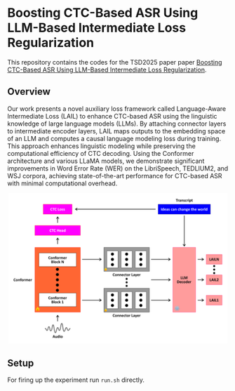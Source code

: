 # Boosting CTC-Based ASR Using LLM-Based Intermediate Loss Regularization
This repository contains the codes for the TSD2025 paper paper [Boosting CTC-Based ASR Using LLM-Based Intermediate Loss Regularization](). 

## Overview

Our work presents a novel auxiliary loss framework called Language-Aware Intermediate Loss (LAIL) to enhance CTC-based ASR using the linguistic knowledge of large language models (LLMs). By attaching connector layers to intermediate encoder layers, LAIL maps outputs to the embedding space of an LLM and computes a causal language modeling loss during training. This approach enhances linguistic modeling while preserving the computational efficiency of CTC decoding. Using the Conformer architecture and various LLaMA models, we demonstrate significant improvements in Word Error Rate (WER) on the LibriSpeech, TEDLIUM2, and WSJ corpora, achieving state-of-the-art performance for CTC-based ASR with minimal computational overhead.


<p align="center">
<img src="images/model.png" width=500></img>
</p>

## Setup
For firing up the experiment run `run.sh` directly. 


